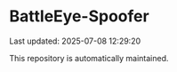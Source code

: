 # BattleEye-Spoofer

Last updated: 2025-07-08 12:29:20

This repository is automatically maintained.
